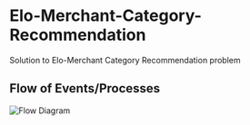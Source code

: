 # Elo-Merchant-Category-Recommendation
Solution to Elo-Merchant Category Recommendation problem

## Flow of Events/Processes
![Flow Diagram](EloMerchantCategoryRecommendationFlow.jpg)
